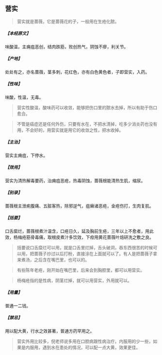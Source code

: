 ## 营实

> 营实就是蔷薇，它是蔷薇花的子，一般用在生疮化脓。

##### 【本经原文】
味酸温，主痈疽恶创，结肉跌筋，败创热气，阴蚀不瘳，利关节。
##### 【产地】
处处有之，亦名蔷薇，茎多刺，花红色，亦有白色黄色者，子即营实，入药。
##### 【性味】
味酸，性温，无毒。

> 营实性酸温，酸味药可以收敛，能够把伤口里的脓水去掉，所以有助于伤口愈合。

> 不管是癌症还是任何外伤，只要有水在，不把水清掉，吃多少消炎药也没有用，不会好的，用营实就是用它的收敛之性，把水收掉。

##### 【主治】
营实主痈疽，下停水。
##### 【效用】
营实为清热解毒要药，治痈疽恶疮，热毒阴蚀，蔷薇根能清热生肌，缩尿。
##### 【别录】
蔷薇根主泄痢腹痛、五脏客热，除邪逆气，疽癞诸恶疮，金疮伤打，生肉复肌。
##### 【括要】
口舌縻烂，蔷薇根煮汁温含，口疮日久，延及胸前生疮，三年以上不愈者，用此效，杨梅疮筋骨毒痛，取根皮煮汁多饮效，下疳用黄花蔷薇叶焙研洗之敷之良。

> 括要说口舌糜烂可以用，就是口舌里烂掉，舌头破洞，吞东西很苦的时候可以用，把蔷薇子炒过以后打粉，直接涂在上面就可以了。有人是把蔷薇子拿来煮汤，之后含在嘴巴里，也可以的。

> 有些陈年老疮，刚开始在嘴巴里，后来会到胸腔里，都可以用营实。

> 杨梅疮指的是性病，阴茎烂掉，就可以用营实，外用就可以。

##### 【用量】
普通一二钱。
##### 【禁忌】
用以配大黄，行水之效甚著，普通方药罕用之。

> 营实外用比较多，倪老师说多用在口腔病跟性病治疗。内服用的少一些，如果是内服用，遇到水在患处的情况，可以配一点大黄，效果更佳。